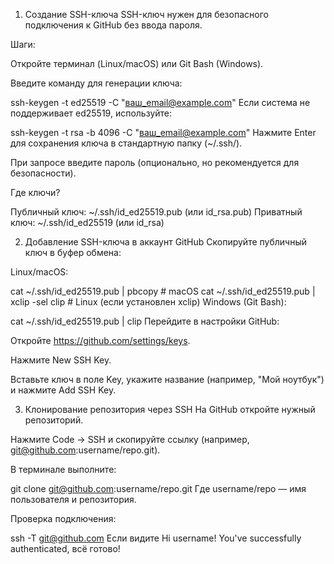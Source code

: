 1. Создание SSH-ключа
SSH-ключ нужен для безопасного подключения к GitHub без ввода пароля.

Шаги:

Откройте терминал (Linux/macOS) или Git Bash (Windows).

Введите команду для генерации ключа:

ssh-keygen -t ed25519 -C "ваш_email@example.com"
Если система не поддерживает ed25519, используйте:

ssh-keygen -t rsa -b 4096 -C "ваш_email@example.com"
Нажмите Enter для сохранения ключа в стандартную папку (~/.ssh/).

При запросе введите пароль (опционально, но рекомендуется для безопасности).

Где ключи?

Публичный ключ: ~/.ssh/id_ed25519.pub (или id_rsa.pub)
Приватный ключ: ~/.ssh/id_ed25519 (или id_rsa)

2. Добавление SSH-ключа в аккаунт GitHub
Скопируйте публичный ключ в буфер обмена:

Linux/macOS:

cat ~/.ssh/id_ed25519.pub | pbcopy  # macOS
cat ~/.ssh/id_ed25519.pub | xclip -sel clip  # Linux (если установлен xclip)
Windows (Git Bash):

cat ~/.ssh/id_ed25519.pub | clip
Перейдите в настройки GitHub:

Откройте https://github.com/settings/keys.

Нажмите New SSH Key.

Вставьте ключ в поле Key, укажите название (например, "Мой ноутбук") и нажмите Add SSH Key.


3. Клонирование репозитория через SSH
На GitHub откройте нужный репозиторий.

Нажмите Code → SSH и скопируйте ссылку (например, git@github.com:username/repo.git).

В терминале выполните:

git clone git@github.com:username/repo.git
Где username/repo — имя пользователя и репозитория.

Проверка подключения:

ssh -T git@github.com
Если видите Hi username! You've successfully authenticated, всё готово!